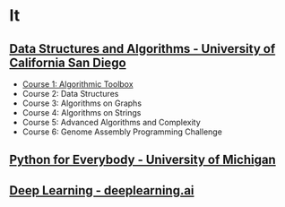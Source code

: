 # It
## [Data Structures and Algorithms - University of California San Diego](https://www.coursera.org/specializations/data-structures-algorithms?)
- [Course 1: Algorithmic Toolbox](https://fb.com)
- Course 2:  Data Structures
- Course 3:  Algorithms on Graphs
- Course 4:  Algorithms on Strings
- Course 5:  Advanced Algorithms and Complexity
- Course 6:  Genome Assembly Programming Challenge
## [Python for Everybody - University of Michigan](https://www.coursera.org/learn/learning-how-to-learn?)
## [Deep Learning - deeplearning.ai](https://www.coursera.org/specializations/deep-learning)